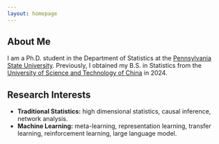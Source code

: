 ```yaml
---
layout: homepage
---
```


## About Me

I am a Ph.D. student in the Department of Statistics at the [Pennsylvania State University](https://www.psu.edu). Previously, I obtained my B.S. in Statistics from the [University of Science and Technology of China](https://en.ustc.edu.cn/) in 2024.

## Research Interests

- **Traditional Statistics:** high dimensional statistics, causal inference, network analysis.
- **Machine Learning:** meta-learning, representation learning, transfer learning, reinforcement learning, large language model.
<div style="display:none">
## News

- **[Feb. 2020]** Our paper about incremental learning is accepted to CVPR 2020.
- **[Feb. 2020]** We will host the ACM Multimedia Asia 2020 conference in Singapore!
- **[Sept. 2019]** Our paper about few-shot learning is accepted to NeurIPS 2019.
- **[Mar. 2019]** Our paper about few-shot learning is accepted to CVPR 2019.

{% include_relative _includes/publications.md %}

{% include_relative _includes/services.md %}
</div>

